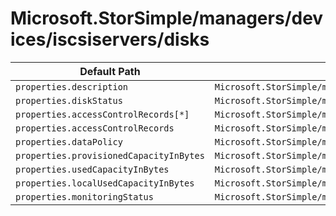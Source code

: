 # Microsoft.StorSimple/managers/devices/iscsiservers/disks

| Default Path | Alias |
|---|---|
| `properties.description` | `Microsoft.StorSimple/managers/devices/iscsiservers/disks/description` |
| `properties.diskStatus` | `Microsoft.StorSimple/managers/devices/iscsiservers/disks/diskStatus` |
| `properties.accessControlRecords[*]` | `Microsoft.StorSimple/managers/devices/iscsiservers/disks/accessControlRecords[*]` |
| `properties.accessControlRecords` | `Microsoft.StorSimple/managers/devices/iscsiservers/disks/accessControlRecords` |
| `properties.dataPolicy` | `Microsoft.StorSimple/managers/devices/iscsiservers/disks/dataPolicy` |
| `properties.provisionedCapacityInBytes` | `Microsoft.StorSimple/managers/devices/iscsiservers/disks/provisionedCapacityInBytes` |
| `properties.usedCapacityInBytes` | `Microsoft.StorSimple/managers/devices/iscsiservers/disks/usedCapacityInBytes` |
| `properties.localUsedCapacityInBytes` | `Microsoft.StorSimple/managers/devices/iscsiservers/disks/localUsedCapacityInBytes` |
| `properties.monitoringStatus` | `Microsoft.StorSimple/managers/devices/iscsiservers/disks/monitoringStatus` |

